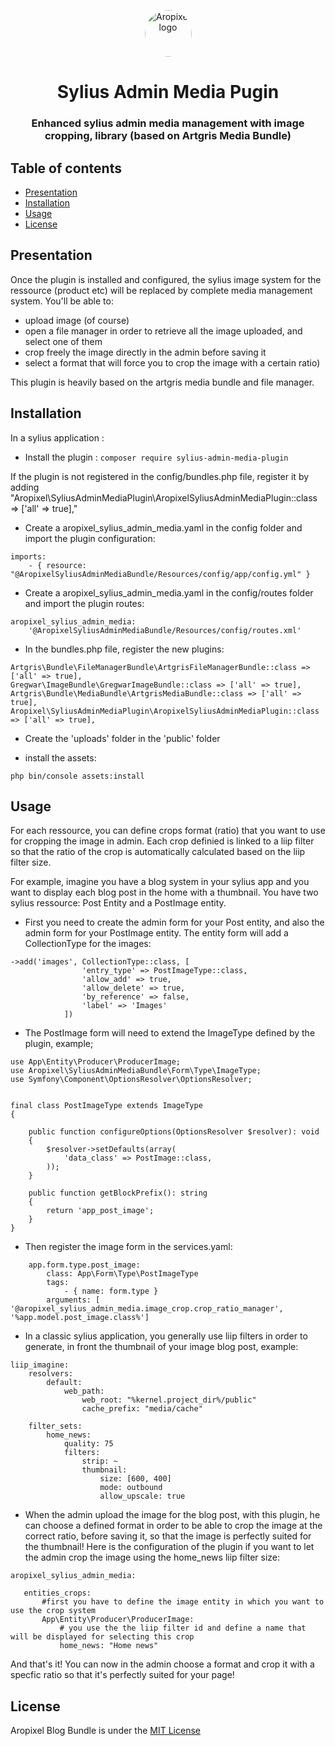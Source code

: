 <p align="center">
  <a href="http://www.aropixel.com/">
    <img src="https://avatars1.githubusercontent.com/u/14820816?s=200&v=4" alt="Aropixel logo" width="75" height="75" style="border-radius:100px">
  </a>
</p>

<h1 align="center">Sylius Admin Media Pugin</h1>
<h3 align="center">Enhanced sylius admin media management with image cropping, library (based on Artgris Media Bundle)</h3>


## Table of contents

- [Presentation](#presentation)
- [Installation](#installation)
- [Usage](#usage)
- [License](#license)


## Presentation


Once the plugin is installed and configured, the sylius image system for the ressource (product etc) will be replaced by complete media management system. You'll be able to:

- upload image (of course)
- open a file manager in order to retrieve all the image uploaded, and select one of them
- crop freely the image directly in the admin before saving it
- select a format that will force you to crop the image with a certain ratio)

This plugin is heavily based on the artgris media bundle and file manager.

## Installation

In a sylius application :

- Install the plugin : 
`composer require sylius-admin-media-plugin`

If the plugin is not registered in the config/bundles.php file, register it by adding 
"Aropixel\SyliusAdminMediaPlugin\AropixelSyliusAdminMediaPlugin::class => ['all' => true],"

- Create a aropixel_sylius_admin_media.yaml in the config folder and import the plugin configuration:

```
imports:
    - { resource: "@AropixelSyliusAdminMediaBundle/Resources/config/app/config.yml" }
```

- Create a aropixel_sylius_admin_media.yaml in the config/routes folder and import the plugin routes:

```
aropixel_sylius_admin_media:
    '@AropixelSyliusAdminMediaBundle/Resources/config/routes.xml'
```

- In the bundles.php file, register the new plugins: 

```
Artgris\Bundle\FileManagerBundle\ArtgrisFileManagerBundle::class => ['all' => true],
Gregwar\ImageBundle\GregwarImageBundle::class => ['all' => true],
Artgris\Bundle\MediaBundle\ArtgrisMediaBundle::class => ['all' => true],
Aropixel\SyliusAdminMediaPlugin\AropixelSyliusAdminMediaPlugin::class => ['all' => true],
```

- Create the 'uploads' folder in the 'public' folder

- install the assets: 

```php bin/console assets:install```


## Usage

For each ressource, you can define crops format (ratio) that you want to use for cropping the image in admin. Each crop definied is linked to a liip filter so that the ratio of the crop is automatically calculated based on the liip filter size.


For example, imagine you have a blog system in your sylius app and you want to display each blog post in the home with a thumbnail. 
You have two sylius ressource: Post Entity and a PostImage entity.


- First you need to create the admin form for your Post entity, and also the admin form for your PostImage entity. The entity form will add a CollectionType for the images:

```
->add('images', CollectionType::class, [
                'entry_type' => PostImageType::class,
                'allow_add' => true,
                'allow_delete' => true,
                'by_reference' => false,
                'label' => 'Images'
            ])
```

- The PostImage form will need to extend the ImageType defined by the plugin, example;

```
use App\Entity\Producer\ProducerImage;
use Aropixel\SyliusAdminMediaBundle\Form\Type\ImageType;
use Symfony\Component\OptionsResolver\OptionsResolver;


final class PostImageType extends ImageType
{

    public function configureOptions(OptionsResolver $resolver): void
    {
        $resolver->setDefaults(array(
            'data_class' => PostImage::class,
        ));
    }

    public function getBlockPrefix(): string
    {
        return 'app_post_image';
    }
}

```

- Then register the image form in the services.yaml:

```
    app.form.type.post_image:
        class: App\Form\Type\PostImageType
        tags:
            - { name: form.type }
        arguments: [ '@aropixel_sylius_admin_media.image_crop.crop_ratio_manager', '%app.model.post_image.class%']
```



- In a classic sylius application, you generally use liip filters in order to generate, in front the thumbnail of your image blog post, example:

```
liip_imagine:
    resolvers:
        default:
            web_path:
                web_root: "%kernel.project_dir%/public"
                cache_prefix: "media/cache"

    filter_sets:
        home_news:
            quality: 75
            filters:
                strip: ~
                thumbnail:
                    size: [600, 400]
                    mode: outbound
                    allow_upscale: true
```

- When the admin upload the image for the blog post, with this plugin, he can choose a defined format in order to be able to crop the image at the correct ratio, before saving it, so that the image is perfectly suited for the thumbnail! Here is the configuration of the plugin if you want to let the admin crop the image using the home_news liip filter size:

 ```  
aropixel_sylius_admin_media:
 
    entities_crops:
        #first you have to define the image entity in which you want to use the crop system
        App\Entity\Producer\ProducerImage:
            # you use the the liip filter id and define a name that will be displayed for selecting this crop
            home_news: "Home news"
```


And that's it! You can now in the admin choose a format and crop it with a specfic ratio so that it's perfectly suited for your page!

## License
Aropixel Blog Bundle is under the [MIT License](LICENSE)
